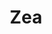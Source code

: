 ---
title: "Zea"
description: "Zea"
layout: shop
keywords:
  - 美食競賽
  - 台灣美食
  - 美食精選
datePublished: "2025-06-30"
dateModified: "2025-07-03"
city: "台北市"
district: "大安區"
address: "台北市大安區仁愛路四段300巷20弄5號"
phone: ""
geo: "25.036342071191104, 121.55410521284944"
google_map: "https://maps.app.goo.gl/ScwFcevKTtKBrx2S6"
footinder: "https://footinder.com.tw/%E5%8F%B0%E5%8C%97%E5%B8%82%E5%A4%A7%E5%AE%89%E5%8D%80/176069/"
official: "https://www.instagram.com/zea.tpe/"
award:
  - name: "500盤"
    year: "2024"
    entries:
      - dishes:
          - "Ceviche 龜山島胭脂蝦/Perseus Oscietra魚子醬/燈籠果"

---
